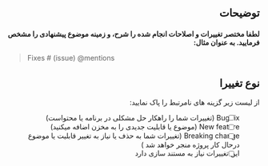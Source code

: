 <h2 lang="fa" dir="rtl" align="right">

 توضیحات 

</h2>

<div dir="rtl">
<b>
لطفا مختصر تغییرات و اصلاحات انجام شده را شرح، و زمینه موضوع پیشنهادی را مشخص فرمایید. 
به عنوان مثال: 
</b> 
</div>

> Fixes # (issue)
> @mentions

<h2 lang="fa" dir="rtl" align="right">  نوع تغییرا</h2>

<div dir="rtl">

از لیست زیر گزینه های نامرتبط را پاک نمایید:

- [ ] Bug fix (تغییرات شما را راهکار حل مشکلی در برنامه یا محتواست)
- [ ] New feature (موضوع یا قابلیت جدیدی را به مخزن اضافه میکنید)
- [ ] Breaking change (تغییرات شما به حذف یا نیاز به تغییر قابلیت یا موضوع درحال کار پروژه منجر خواهد شد )
- [ ] این تغییرات نیاز به مستند سازی دارد

